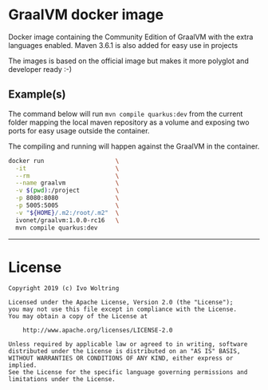 # GraalVM docker image

Docker image containing the Community Edition of GraalVM with the extra languages enabled. 
Maven 3.6.1 is also added for easy use in projects

The images is based on the official image but makes it more polyglot and developer ready :-)

## Example(s)

The command below will run `mvn compile quarkus:dev` from
the current folder mapping the local maven repository as a volume
and exposing two ports for easy usage outside the container.

The compiling and running will happen against the GraalVM in the container.

```bash
docker run                    \
  -it                         \
  --rm                        \
  --name graalvm              \
  -v $(pwd):/project          \
  -p 8080:8080                \
  -p 5005:5005                \
  -v "${HOME}/.m2:/root/.m2"  \
  ivonet/graalvm:1.0.0-rc16   \
  mvn compile quarkus:dev
```


---
# License

    Copyright 2019 (c) Ivo Woltring

    Licensed under the Apache License, Version 2.0 (the "License");
    you may not use this file except in compliance with the License.
    You may obtain a copy of the License at

        http://www.apache.org/licenses/LICENSE-2.0

    Unless required by applicable law or agreed to in writing, software
    distributed under the License is distributed on an "AS IS" BASIS,
    WITHOUT WARRANTIES OR CONDITIONS OF ANY KIND, either express or implied.
    See the License for the specific language governing permissions and
    limitations under the License.

